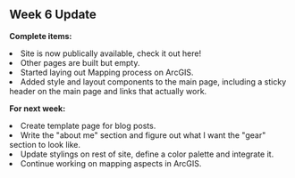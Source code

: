 ## Week 6 Update

<b>Complete items:</b>
<li>Site is now publically available, check it out here! <https://backcountryroutes.vercel.app/> </li>
<li>Other pages are built but empty.</li>
<li>Started laying out Mapping process on ArcGIS.</li>
<li>Added style and layout components to the main page, including a sticky header on the main page and links that actually work.</li>

<b>For next week:</b>
<li>Create template page for blog posts.</li>
<li>Write the "about me" section and figure out what I want the "gear" section to look like.</li>
<li>Update stylings on rest of site, define a color palette and integrate it.</li>
<li>Continue working on mapping aspects in ArcGIS.</li>
